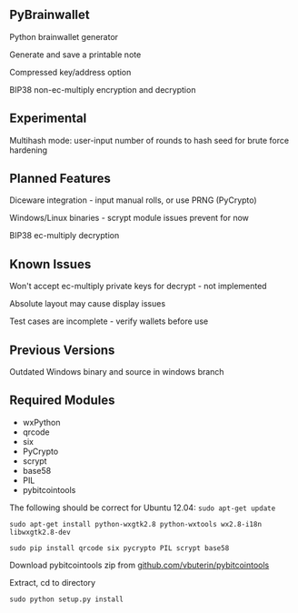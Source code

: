 PyBrainwallet
-------------
Python brainwallet generator

Generate and save a printable note

Compressed key/address option

BIP38 non-ec-multiply encryption and decryption


Experimental  
------------
Multihash mode: user-input number of rounds to hash seed for brute force hardening


Planned Features  
----------------
Diceware integration - input manual rolls, or use PRNG (PyCrypto)

Windows/Linux binaries - scrypt module issues prevent for now

BIP38 ec-multiply decryption

Known Issues
------------
Won't accept ec-multiply private keys for decrypt - not implemented

Absolute layout may cause display issues

Test cases are incomplete - verify wallets before use


Previous Versions
-----------------
Outdated Windows binary and source in windows branch


Required Modules
----------------
* wxPython
* qrcode
* six
* PyCrypto
* scrypt
* base58
* PIL
* pybitcointools



The following should be correct for Ubuntu 12.04:
```sudo apt-get update```

```sudo apt-get install python-wxgtk2.8 python-wxtools wx2.8-i18n libwxgtk2.8-dev```

```sudo pip install qrcode six pycrypto PIL scrypt base58```

Download pybitcointools zip from [github.com/vbuterin/pybitcointools](https://github.com/vbuterin/pybitcointools)

Extract, cd to directory

```sudo python setup.py install```


